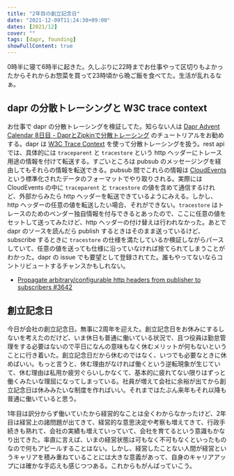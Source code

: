 ```yaml
---
title: "2年目の創立記念日"
date: "2021-12-09T11:24:30+09:00"
dates: [2021/12]
cover: ""
tags: [dapr, founding]
showFullContent: true
---
```


0時半に寝て6時半に起きた。久しぶりに22時までお仕事やって区切りもよかったからそれからお惣菜を買って23時頃から晩ご飯を食べてた。生活が乱れるなぁ。

## dapr の分散トレーシングと W3C trace context

お仕事で dapr の分散トレーシングを検証してた。知らない人は [Dapr Advent Calendar 8日目 - DaprとZipkinで分散トレーシング](https://cero-t.hatenadiary.jp/entry/2021/12/08/071742) のチュートリアルをお勧めする。dapr は [W3C Trace Context](https://www.w3.org/TR/trace-context/) を使って分散トレーシングを扱う。rest api では、具体的には `traceparent` と `tracestore` という http ヘッダーにトレース用途の情報を付けて転送する。すごいところは pubsub のメッセージングを経由してもそれらの情報を転送できる。pubsub 間でこれらの情報は [CloudEvents](https://github.com/cloudevents/spec) という標準化されたデータのフォーマットでやり取りされる。実際には CloudEvents の中に `traceparent` と `tracestore` の値を含めて通信するけれど、外部からみたら http ヘッダーを転送できているようにみえる。しかし、http ヘッダーの任意の値を転送したい場合、それができない。`tracestore` はトレースのためのベンダー独自情報を付与できるとあったので、ここに任意の値をセットして送ってみたけど、http ヘッダーの付け替えは行われなかった。あとで dapr のソースを読んだら publish するときはそのまま送っているけど、subscribe するときに `tracestore` の仕様を満たしているか検証しながらパースしていて、任意の値を送っても仕様に沿っていなければ捨てられてしまうことがわかった。dapr の issue でも要望として登録されてた。誰もやってないならコントリビュートするチャンスかもしれない。

* [Propagate arbitrary/configurable http headers from publisher to subscribers #3642](https://github.com/dapr/dapr/issues/3642)

## 創立記念日

今日が会社の創立記念日。無事に2周年を迎えた。創立記念日をお休みにするしないを考えたのだけど、いま休日も普通に働いている状況で、且つ役員は勤怠管理をする必要はないので平日になんの意味もなく休むメリットが何もないということに行き着いた。創立記念日だから休むのではなく、いつでも必要なときに休めばいい。もっと言うと、休む理由がなければ働くという逆転現象が生じていて、休む理由は私用か疲労ぐらいしかなくて、基本的に疲れてない限りはずっと働くみたいな理屈になってしまっている。社員が増えて会社に余裕が出てから創立記念日は休みみたいな制度を作ればいい。それまではたぶん来年もそれ以降も普通に働いていると思う。

1年目は訳分からず働いていたから経営的なことは全くわからなかったけど、2年目は経営上の諸問題が出てきて、経営的な意思決定や考察も増えてきて、行政手続きも熟れて、会社の実績も増えていっていて、会社を育てるという意識もかなり出てきた。率直に言えば、いまの経営状態は可もなく不可もなくといったものなので何もアピールすることはない。しかし、経営したことない人間が経営というキャリアを積み重ねていることには大きな意義があって、自身のキャリアアップには確かな手応えも感じつつある。これからもがんばっていこう。
